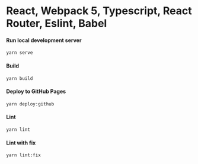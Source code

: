 # React, Webpack 5, Typescript, React Router, Eslint, Babel

#### Run local development server
```
yarn serve
```

#### Build
```
yarn build
```

#### Deploy to GitHub Pages
```
yarn deploy:github
```

#### Lint
```
yarn lint
```

#### Lint with fix
```
yarn lint:fix
```